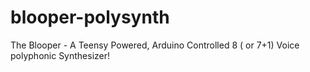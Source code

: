 # blooper-polysynth
The Blooper - A Teensy Powered, Arduino Controlled 8 ( or 7+1) Voice polyphonic Synthesizer!
